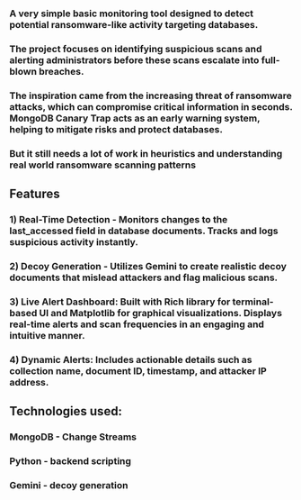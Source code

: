 ### A very simple basic monitoring tool designed to detect potential ransomware-like activity targeting databases.
### The project focuses on identifying suspicious scans and alerting administrators before these scans escalate into full-blown breaches.
### The inspiration came from the increasing threat of ransomware attacks, which can compromise critical information in seconds. MongoDB Canary Trap acts as an early warning system, helping to mitigate risks and protect databases.
### But it still needs a lot of work in heuristics and understanding real world ransomware scanning patterns 

## Features
### 1) Real-Time Detection - Monitors changes to the last_accessed field in database documents. Tracks and logs suspicious activity instantly.

### 2) Decoy Generation - Utilizes Gemini to create realistic decoy documents that mislead attackers and flag malicious scans.

### 3) Live Alert Dashboard: Built with Rich library for terminal-based UI and Matplotlib for graphical visualizations. Displays real-time alerts and scan frequencies in an engaging and intuitive manner.

### 4) Dynamic Alerts: Includes actionable details such as collection name, document ID, timestamp, and attacker IP address.

## Technologies used:
### MongoDB - Change Streams 
### Python - backend scripting
### Gemini - decoy generation
